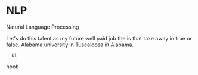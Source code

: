 # NLP
Natural Language Processing
  
Let's do this talent as my future well paid job.the
is that take away
in true or false. 
Alabama university in Tuscaloosa in Alabama. 

   
  
  
      kl
  
  
hoob
